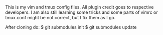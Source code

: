 This is my vim and tmux config files. All plugin credit goes to respective developers. I am also still learning some tricks and some parts of vimrc or tmux.conf might be not correct, but I fix them as I go.

After cloning do:
$ git submodules init
$ git submodules update
